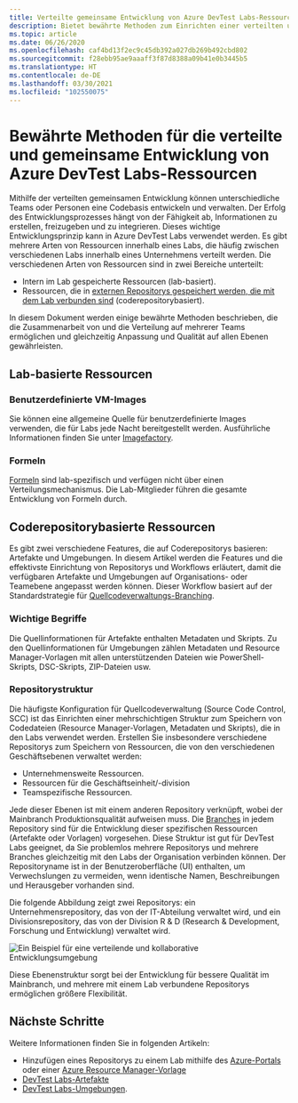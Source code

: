 ```yaml
---
title: Verteilte gemeinsame Entwicklung von Azure DevTest Labs-Ressourcen
description: Bietet bewährte Methoden zum Einrichten einer verteilten und gemeinsamen Entwicklungsumgebung für die Entwicklung von DevTest Labs-Ressourcen.
ms.topic: article
ms.date: 06/26/2020
ms.openlocfilehash: caf4bd13f2ec9c45db392a027db269b492cbd802
ms.sourcegitcommit: f28ebb95ae9aaaff3f87d8388a09b41e0b3445b5
ms.translationtype: HT
ms.contentlocale: de-DE
ms.lasthandoff: 03/30/2021
ms.locfileid: "102550075"
---
```

# <a name="best-practices-for-distributed-and-collaborative-development-of-azure-devtest-labs-resources"></a>Bewährte Methoden für die verteilte und gemeinsame Entwicklung von Azure DevTest Labs-Ressourcen
Mithilfe der verteilten gemeinsamen Entwicklung können unterschiedliche Teams oder Personen eine Codebasis entwickeln und verwalten. Der Erfolg des Entwicklungsprozesses hängt von der Fähigkeit ab, Informationen zu erstellen, freizugeben und zu integrieren. Dieses wichtige Entwicklungsprinzip kann in Azure DevTest Labs verwendet werden. Es gibt mehrere Arten von Ressourcen innerhalb eines Labs, die häufig zwischen verschiedenen Labs innerhalb eines Unternehmens verteilt werden. Die verschiedenen Arten von Ressourcen sind in zwei Bereiche unterteilt:

- Intern im Lab gespeicherte Ressourcen (lab-basiert).
- Ressourcen, die in [externen Repositorys gespeichert werden, die mit dem Lab verbunden sind](devtest-lab-add-artifact-repo.md) (coderepositorybasiert). 

In diesem Dokument werden einige bewährte Methoden beschrieben, die die Zusammenarbeit von und die Verteilung auf mehrerer Teams ermöglichen und gleichzeitig Anpassung und Qualität auf allen Ebenen gewährleisten.

## <a name="lab-based-resources"></a>Lab-basierte Ressourcen

### <a name="custom-virtual-machine-images"></a>Benutzerdefinierte VM-Images
Sie können eine allgemeine Quelle für benutzerdefinierte Images verwenden, die für Labs jede Nacht bereitgestellt werden. Ausführliche Informationen finden Sie unter [Imagefactory](image-factory-create.md).    

### <a name="formulas"></a>Formeln
[Formeln](devtest-lab-manage-formulas.md) sind lab-spezifisch und verfügen nicht über einen Verteilungsmechanismus. Die Lab-Mitglieder führen die gesamte Entwicklung von Formeln durch. 

## <a name="code-repository-based-resources"></a>Coderepositorybasierte Ressourcen
Es gibt zwei verschiedene Features, die auf Coderepositorys basieren: Artefakte und Umgebungen. In diesem Artikel werden die Features und die effektivste Einrichtung von Repositorys und Workflows erläutert, damit die verfügbaren Artefakte und Umgebungen auf Organisations- oder Teamebene angepasst werden können.  Dieser Workflow basiert auf der Standardstrategie für [Quellcodeverwaltungs-Branching](/azure/devops/repos/tfvc/branching-strategies-with-tfvc). 

### <a name="key-concepts"></a>Wichtige Begriffe
Die Quellinformationen für Artefakte enthalten Metadaten und Skripts. Zu den Quellinformationen für Umgebungen zählen Metadaten und Resource Manager-Vorlagen mit allen unterstützenden Dateien wie PowerShell-Skripts, DSC-Skripts, ZIP-Dateien usw.  

### <a name="repository-structure"></a>Repositorystruktur  
Die häufigste Konfiguration für Quellcodeverwaltung (Source Code Control, SCC) ist das Einrichten einer mehrschichtigen Struktur zum Speichern von Codedateien (Resource Manager-Vorlagen, Metadaten und Skripts), die in den Labs verwendet werden. Erstellen Sie insbesondere verschiedene Repositorys zum Speichern von Ressourcen, die von den verschiedenen Geschäftsebenen verwaltet werden:   

- Unternehmensweite Ressourcen.
- Ressourcen für die Geschäftseinheit/-division
- Teamspezifische Ressourcen.

Jede dieser Ebenen ist mit einem anderen Repository verknüpft, wobei der Mainbranch Produktionsqualität aufweisen muss. Die [Branches](/azure/devops/repos/git/git-branching-guidance) in jedem Repository sind für die Entwicklung dieser spezifischen Ressourcen (Artefakte oder Vorlagen) vorgesehen. Diese Struktur ist gut für DevTest Labs geeignet, da Sie problemlos mehrere Repositorys und mehrere Branches gleichzeitig mit den Labs der Organisation verbinden können. Der Repositoryname ist in der Benutzeroberfläche (UI) enthalten, um Verwechslungen zu vermeiden, wenn identische Namen, Beschreibungen und Herausgeber vorhanden sind.
     
Die folgende Abbildung zeigt zwei Repositorys: ein Unternehmensrepository, das von der IT-Abteilung verwaltet wird, und ein Divisionsrepository, das von der Division R & D (Research & Development, Forschung und Entwicklung) verwaltet wird.

![Ein Beispiel für eine verteilende und kollaborative Entwicklungsumgebung](./media/best-practices-distributive-collaborative-dev-env/distributive-collaborative-dev-env.png)
   
Diese Ebenenstruktur sorgt bei der Entwicklung für bessere Qualität im Mainbranch, und mehrere mit einem Lab verbundene Repositorys ermöglichen größere Flexibilität.

## <a name="next-steps"></a>Nächste Schritte    
Weitere Informationen finden Sie in folgenden Artikeln:

- Hinzufügen eines Repositorys zu einem Lab mithilfe des [Azure-Portals](devtest-lab-add-artifact-repo.md) oder einer [Azure Resource Manager-Vorlage](add-artifact-repository.md)
- [DevTest Labs-Artefakte](devtest-lab-artifact-author.md)
- [DevTest Labs-Umgebungen](devtest-lab-create-environment-from-arm.md).
